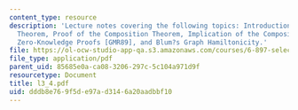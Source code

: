 ```yaml
---
content_type: resource
description: 'Lecture notes covering the following topics: Introduction, Composition
  Theorem, Proof of the Composition Theorem, Implication of the Composition Theorem,
  Zero-Knowledge Proofs [GMR89], and Blum?s Graph Hamiltonicity.'
file: https://ol-ocw-studio-app-qa.s3.amazonaws.com/courses/6-897-selected-topics-in-cryptography-spring-2004/dddb8e769f5de97ad3146a20aadbbf10_l3_4.pdf
file_type: application/pdf
parent_uid: 85685e0a-ca08-3206-297c-5c104a971d9f
resourcetype: Document
title: l3_4.pdf
uid: dddb8e76-9f5d-e97a-d314-6a20aadbbf10
---
```

